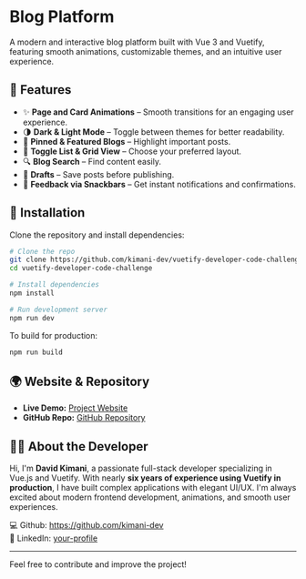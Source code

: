 # Blog Platform

A modern and interactive blog platform built with Vue 3 and Vuetify, featuring smooth animations, customizable themes, and an intuitive user experience.

## 🚀 Features
- ✨ **Page and Card Animations** – Smooth transitions for an engaging user experience.
- 🌗 **Dark & Light Mode** – Toggle between themes for better readability.
- 📌 **Pinned & Featured Blogs** – Highlight important posts.
- 🔄 **Toggle List & Grid View** – Choose your preferred layout.
- 🔍 **Blog Search** – Find content easily.
- 📝 **Drafts** – Save posts before publishing.
- 🔔 **Feedback via Snackbars** – Get instant notifications and confirmations.

## 🔧 Installation

Clone the repository and install dependencies:
```sh
# Clone the repo
git clone https://github.com/kimani-dev/vuetify-developer-code-challenge
cd vuetify-developer-code-challenge

# Install dependencies
npm install

# Run development server
npm run dev
```

To build for production:
```sh
npm run build
```

## 🌍 Website & Repository
- **Live Demo:** [Project Website](https://vuetify-developer-code-challenge.onrender.com/)
- **GitHub Repo:** [GitHub Repository](https://github.com/kimani-dev/vuetify-developer-code-challenge)

## 👨‍💻 About the Developer
Hi, I'm **David Kimani**, a passionate full-stack developer specializing in Vue.js and Vuetify. With nearly **six years of experience using Vuetify in production**, I have built complex applications with elegant UI/UX. I'm always excited about modern frontend development, animations, and smooth user experiences.

💻 Github: https://github.com/kimani-dev  
💼 LinkedIn: [your-profile](https://linkedin.com/in/davidkimani)  

---
Feel free to contribute and improve the project!
